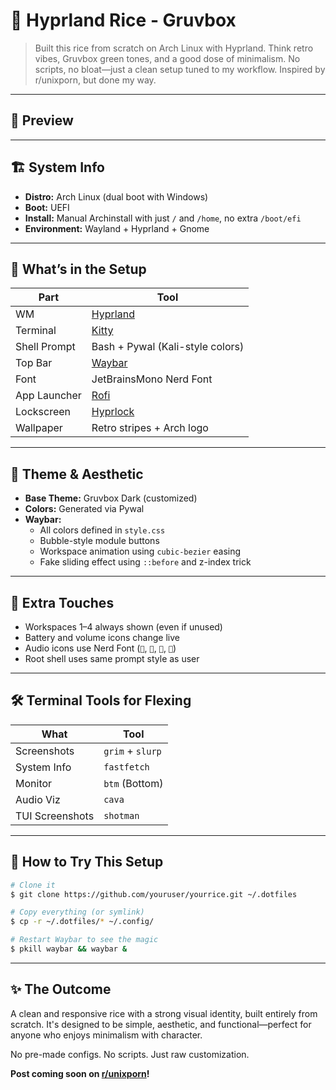 # 🌿 Hyprland Rice - Gruvbox

> Built this rice from scratch on Arch Linux with Hyprland. Think retro vibes, Gruvbox green tones, and a good dose of minimalism. No scripts, no bloat—just a clean setup tuned to my workflow. Inspired by r/unixporn, but done my way.

---

## 📸 Preview



---

## 🏗️ System Info

- **Distro:** Arch Linux (dual boot with Windows)
- **Boot:** UEFI
- **Install:** Manual Archinstall with just `/` and `/home`, no extra `/boot/efi`
- **Environment:** Wayland + Hyprland + Gnome

---

## 🧩 What’s in the Setup

| Part         | Tool                             |
| ------------ | -------------------------------- |
| WM           | [Hyprland](w)                    |
| Terminal     | [Kitty](w)                       |
| Shell Prompt | Bash + Pywal (Kali-style colors) |
| Top Bar      | [Waybar](w)                      |
| Font         | JetBrainsMono Nerd Font          |
| App Launcher | [Rofi](w)                        |
| Lockscreen   | [Hyprlock](w)                    |
| Wallpaper    | Retro stripes + Arch logo        |

---

## 🎨 Theme & Aesthetic

- **Base Theme:** Gruvbox Dark (customized)
- **Colors:** Generated via Pywal
- **Waybar:**
  - All colors defined in `style.css`
  - Bubble-style module buttons
  - Workspace animation using `cubic-bezier` easing
  - Fake sliding effect using `::before` and z-index trick

---

## 🧠 Extra Touches

- Workspaces 1–4 always shown (even if unused)
- Battery and volume icons change live
- Audio icons use Nerd Font (``, ``, ``, ``)
- Root shell uses same prompt style as user

---

## 🛠️ Terminal Tools for Flexing

| What            | Tool             |
| --------------- | ---------------- |
| Screenshots     | `grim` + `slurp` |
| System Info     | `fastfetch`      |
| Monitor         | `btm` (Bottom)   |
| Audio Viz       | `cava`           |
| TUI Screenshots | `shotman`        |

---

## 🚀 How to Try This Setup

```bash
# Clone it
$ git clone https://github.com/youruser/yourrice.git ~/.dotfiles

# Copy everything (or symlink)
$ cp -r ~/.dotfiles/* ~/.config/

# Restart Waybar to see the magic
$ pkill waybar && waybar &
```

---

## ✨ The Outcome

A clean and responsive rice with a strong visual identity, built entirely from scratch. It's designed to be simple, aesthetic, and functional—perfect for anyone who enjoys minimalism with character.

No pre-made configs. No scripts. Just raw customization.

**Post coming soon on **[**r/unixporn**](w)**!**

